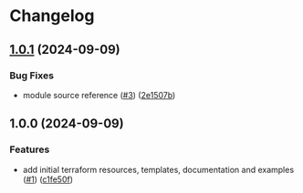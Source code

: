 # Changelog

## [1.0.1](https://github.com/CloudNationHQ/terraform-databricks-cl/compare/v1.0.0...v1.0.1) (2024-09-09)


### Bug Fixes

* module source reference ([#3](https://github.com/CloudNationHQ/terraform-databricks-cl/issues/3)) ([2e1507b](https://github.com/CloudNationHQ/terraform-databricks-cl/commit/2e1507b2811b52bff10dc74c788042a99bde9a22))

## 1.0.0 (2024-09-09)


### Features

* add initial terraform resources, templates, documentation and examples ([#1](https://github.com/CloudNationHQ/terraform-databricks-cl/issues/1)) ([c1fe50f](https://github.com/CloudNationHQ/terraform-databricks-cl/commit/c1fe50f9b95d139893894f2287e0eff1f42a3f3d))
